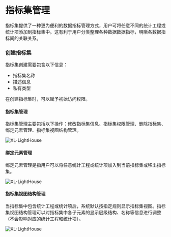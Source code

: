 # 指标集管理

指标集提供了一种更为便利的数据指标管理方式，用户可将任意不同的统计工程或统计项添加到指标集中。这有利于用户分类整理各种数据数据指标，明晰各数据指标间的关联关系。

### 创建指标集

指标集创建需要包含以下信息：

+ 指标集名称
+ 描述信息
+ 私有类型

在创建指标集时，可以赋予初始访问权限。

#### 指标集管理
指标集管理主要包括以下操作：修改指标集信息、指标集权限管理、删除指标集、绑定元素管理、指标集视图结构管理。

![XL-LightHouse](https://lighthousedp-1300542249.cos.ap-nanjing.myqcloud.com/screenshot_v2/5.jpg)

#### 绑定元素管理

绑定元素管理是指用户可以将任意统计工程或统计项加入到当前指标集或移出指标集。

![XL-LightHouse](https://lighthousedp-1300542249.cos.ap-nanjing.myqcloud.com/screenshot_v2/22.jpg)

#### 指标集视图结构管理

当指标集中包含统计工程或统计项后，系统默认按指定规则显示指标集视图。指标集视图结构管理可以对指标集中各子元素的显示层级结构、名称等信息进行调整（不会影响对应的统计工程和统计项）。

![XL-LightHouse](https://lighthousedp-1300542249.cos.ap-nanjing.myqcloud.com/screenshot_v2/23.jpg)
